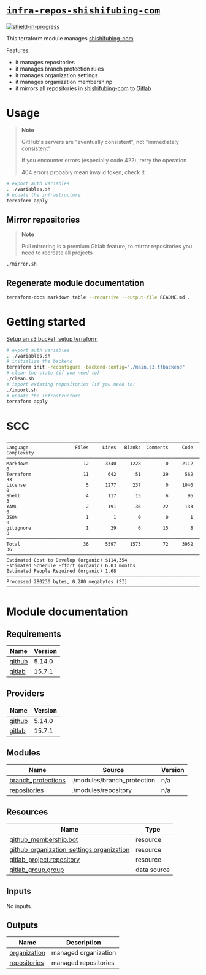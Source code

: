 # [`infra-repos-shishifubing-com`][repo]

<!-- shields -->

[![shield-in-progress]][repo]

This terraform module manages [shishifubing-com]

Features:

- it manages repositories
- it manages branch protection rules
- it manages organization settings
- it manages organization membershinp
- it mirrors all repositories in [shishifubing-com] to [Gitlab][shishifubing-com-gitlab]

# Usage

> **Note**
>
> GitHub's servers are "eventually consistent", not "immediately consistent"
>
> If you encounter errors (especially code 422), retry the operation
>
> 404 errors probably mean invalid token, check it

```bash
# export auth variables
. ./variables.sh
# update the infrastructure
terraform apply
```

## Mirror repositories

> **Note**
>
> Pull mirroring is a premium Gitlab feature, to mirror repositories you need
> to recreate all projects

```bash
./mirror.sh
```

## Regenerate module documentation

```bash
terraform-docs markdown table --recursive --output-file README.md .
```

# Getting started

[Setup an s3 bucket, setup terraform][setup]

```bash
# export auth variables
. ./variables.sh
# initialize the backend
terraform init -reconfigure -backend-config="./main.s3.tfbackend"
# clean the state (if you need to)
./clean.sh
# import existing repositories (if you need to)
./import.sh
# update the infrastructure
terraform apply
```

<!-- internal links -->

[branch_protection]: ./modules/branch_protection/
[repository]: ./modules/repository/

<!-- external links -->

[shishifubing-com]: https://github.com/shishifubing-com
[shishifubing-com-gitlab]: https://gitlab.com/shishifubing-com
[repo]: https://github.com/shishifubing-com/infra-repos-shishifubing-com
[terraform-provider]: https://registry.tfpla.net/providers/integrations/github/latest
[setup]: https://github.com/shishifubing-com/infra-cloud-shishifubing.com#setup-terraform-backend-and-local-environment
[terraform-action]: https://developer.hashicorp.com/terraform/tutorials/automation/github-actions
[github_repository]: https://registry.tfpla.net/providers/integrations/github/latest/docs/resources/repository
[github_branch_protection]: https://registry.tfpla.net/providers/integrations/github/latest/docs/resources/branch_protection
[shield-in-progress]: https://img.shields.io/badge/status-in--progress-success?style=for-the-badge

<!-- BEGIN_SCC -->

# SCC

```
───────────────────────────────────────────────────────────────────────────────
Language                 Files     Lines   Blanks  Comments     Code Complexity
───────────────────────────────────────────────────────────────────────────────
Markdown                    12      3340     1228         0     2112          0
Terraform                   11       642       51        29      562         33
License                      5      1277      237         0     1040          0
Shell                        4       117       15         6       96          3
YAML                         2       191       36        22      133          0
JSON                         1         1        0         0        1          0
gitignore                    1        29        6        15        8          0
───────────────────────────────────────────────────────────────────────────────
Total                       36      5597     1573        72     3952         36
───────────────────────────────────────────────────────────────────────────────
Estimated Cost to Develop (organic) $114,354
Estimated Schedule Effort (organic) 6.03 months
Estimated People Required (organic) 1.68
───────────────────────────────────────────────────────────────────────────────
Processed 280230 bytes, 0.280 megabytes (SI)
───────────────────────────────────────────────────────────────────────────────
```

<!-- END_SCC -->

# Module documentation

<!-- BEGIN_TF_DOCS -->

## Requirements

| Name                                                            | Version |
| --------------------------------------------------------------- | ------- |
| <a name="requirement_github"></a> [github](#requirement_github) | 5.14.0  |
| <a name="requirement_gitlab"></a> [gitlab](#requirement_gitlab) | 15.7.1  |

## Providers

| Name                                                      | Version |
| --------------------------------------------------------- | ------- |
| <a name="provider_github"></a> [github](#provider_github) | 5.14.0  |
| <a name="provider_gitlab"></a> [gitlab](#provider_gitlab) | 15.7.1  |

## Modules

| Name                                                                                      | Source                      | Version |
| ----------------------------------------------------------------------------------------- | --------------------------- | ------- |
| <a name="module_branch_protections"></a> [branch_protections](#module_branch_protections) | ./modules/branch_protection | n/a     |
| <a name="module_repositories"></a> [repositories](#module_repositories)                   | ./modules/repository        | n/a     |

## Resources

| Name                                                                                                                                                 | Type        |
| ---------------------------------------------------------------------------------------------------------------------------------------------------- | ----------- |
| [github_membership.bot](https://registry.terraform.io/providers/integrations/github/5.14.0/docs/resources/membership)                                | resource    |
| [github_organization_settings.organization](https://registry.terraform.io/providers/integrations/github/5.14.0/docs/resources/organization_settings) | resource    |
| [gitlab_project.repository](https://registry.terraform.io/providers/gitlabhq/gitlab/15.7.1/docs/resources/project)                                   | resource    |
| [gitlab_group.group](https://registry.terraform.io/providers/gitlabhq/gitlab/15.7.1/docs/data-sources/group)                                         | data source |

## Inputs

No inputs.

## Outputs

| Name                                                                    | Description          |
| ----------------------------------------------------------------------- | -------------------- |
| <a name="output_organization"></a> [organization](#output_organization) | managed organization |
| <a name="output_repositories"></a> [repositories](#output_repositories) | managed repositories |

<!-- END_TF_DOCS -->
